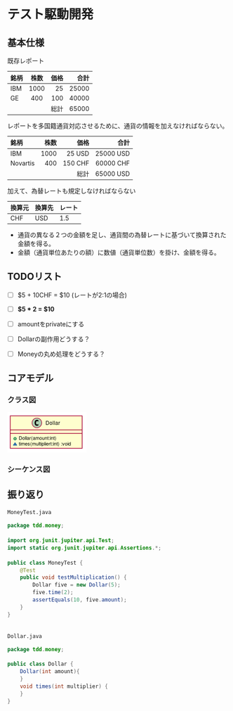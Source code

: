   
  
# テスト駆動開発
  
  
  
## 基本仕様
  
  
  
既存レポート
  
|銘柄|株数|価格|合計|
|:---- |:----:|----:|----:|
|IBM |1000|25  |25000|
|GE  |400 |100 |40000|
|    |    |総計 |65000|
  
レポートを多国籍通貨対応させるために、通貨の情報を加えなければならない。
  
|銘柄       |株数  |価格  |合計  |
|:----     |----:|----:|----:|
|IBM       |1000|25 USD  |25000 USD|
|Novartis  |400 |150 CHF |60000 CHF|
|          |    |総計 |65000 USD|
  
加えて、為替レートも規定しなければならない
  
|換算元|換算先|レート|
|:----|:----|:----|
|CHF|USD|1.5|
  
+ 通貨の異なる２つの金額を足し、通貨間の為替レートに基づいて換算された金額を得る。
+ 金額（通貨単位あたりの額）に数値（通貨単位数）を掛け、金額を得る。
  
## TODOリスト
  
  
+ [ ] \$5 + 10CHF = \$10 (レートが2:1の場合)
+ [ ] **\$5 * 2 = \$10**
+ [ ] amountをprivateにする
+ [ ] Dollarの副作用どうする？
+ [ ] Moneyの丸め処理をどうする？
  
  
## コアモデル
  
### クラス図
  

![](assets/7c580b1af72c869ebe79e0b497e0cac00.png?0.7485503197306667)  
### シーケンス図
  
  
## 振り返り
  
  
`MoneyTest.java`
```java
package tdd.money;
  
import org.junit.jupiter.api.Test;
import static org.junit.jupiter.api.Assertions.*;
  
public class MoneyTest {
    @Test
    public void testMultiplication() {
        Dollar five = new Dollar(5);
        five.time(2);
        assertEquals(10, five.amount);
    }
}
  
```  
  
`Dollar.java`
```java
package tdd.money;
  
public class Dollar {
    Dollar(int amount){
    }
    void times(int multiplier) {
    }
}
  
```  
  